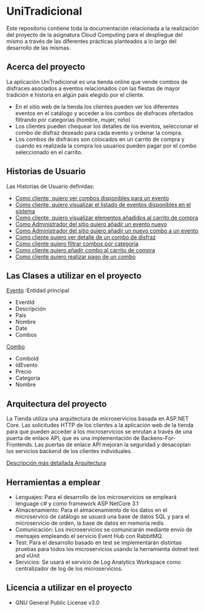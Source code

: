 # UniTradicional  

Este repositorio contiene toda la documentación relacionada a la realización del proyecto de la asignatura Cloud Computing para el despliegue del mismo a través de las diferentes prácticas planteados a lo largo del desarrollo de las mismas. 

## Acerca del proyecto
La aplicación UniTradicional es una tienda online que vende combos de disfraces asociados a eventos relacionados con las fiestas de mayor tradición e historia en algún país elegido por el cliente.

- En el sitio web de la tienda los clientes pueden ver los diferentes eventos en el catálogo y acceder a los combos de disfraces ofertados filtrando por categorías (hombre, mujer, niño)
- Los clientes pueden chequear los detalles de los eventos, seleccionar el combo de disfraz deseado para cada evento y ordenar la compra.
- Los combos de disfraces son colocados en un carrito de compra y cuando es realizada la compra los usuarios pueden pagar por el combo seleccionado en el carrito.

## Historias de Usuario

Las Historias de Usuario definidas:

- [Como cliente, quiero ver combos disponibles para un evento](https://github.com/ccvaillant1992/CC-20-21-Proyecto/issues/14)
- [Como cliente, quiero visualizar el listado de eventos disponibles en el sistema](https://github.com/ccvaillant1992/CC-20-21-Proyecto/issues/15)
- [Como cliente, quiero visualizar elementos añadidos al carrito de compra](https://github.com/ccvaillant1992/CC-20-21-Proyecto/issues/16)
- [Como Administrador del sitio quiero añadir un evento nuevo](https://github.com/ccvaillant1992/CC-20-21-Proyecto/issues/17)
- [Como Administrador del sitio quiero añadir un nuevo combo a un evento](https://github.com/ccvaillant1992/CC-20-21-Proyecto/issues/18)
- [Como cliente quiero ver detalle de un combo de disfraz](https://github.com/ccvaillant1992/CC-20-21-Proyecto/issues/19)
- [Como cliente quiero filtrar combos por categoría](https://github.com/ccvaillant1992/CC-20-21-Proyecto/issues/20)
- [Como cliente quiero añadir combo al carrito de compra](https://github.com/ccvaillant1992/CC-20-21-Proyecto/issues/21)
- [Como cliente quiero realizar pago de un combo](https://github.com/ccvaillant1992/CC-20-21-Proyecto/issues/22)


## Las Clases a utilizar en el proyecto

[Evento](https://github.com/ccvaillant1992/CC-20-21-Proyecto/blob/master/CatalogoMicroservice/Catalogo/Models/Evento.cs) :Entidad principal

- EventId
- Descripción
- País
- Nombre
- Date 
- Combos 

[Combo](https://github.com/ccvaillant1992/CC-20-21-Proyecto/blob/master/CatalogoMicroservice/Catalogo/Models/Combo.cs)

- ComboId
- IdEvento
- Precio
- Categoría
- Nombre


## Arquitectura del proyecto
La Tienda utiliza una arquitectura de microservicios basada en ASP.NET Core. Las solicitudes HTTP de los clientes a la aplicación web de la tienda para que pueden acceder a los microservicios se enrutan a través de una puerta de enlace API, que es una implementación de Backens-For-Frontends. Las puertas de enlace API mejoran la seguridad y desacoplan los servicios backend de los clientes individuales.

[Descripción más detallada Arquitectura](https://github.com/ccvaillant1992/CC-20-21-Proyecto/blob/master/docs/ArquitecturaProyecto.md)

## Herramientas a emplear

- Lenguajes: Para el desarrollo de los microservicios se empleará lenguage c# y como framework ASP NetCore 3.1
- Almacenamiento: Para el almacenamiento de los datos en el microservico de catálogo se usuará una base de datos SQL y para el microservicio de orden, la base de datos en memoria redis
- Comunicación: Los microservicios se comunicarán mediante envío de mensajes empleando el servicio Event Hub con RabbitMQ.
- Test: Para el desarrollo basado en test se implementarán distintas pruebas para todos los microservicios usando la herramienta dotnet test and xUnit 
- Servicios: Se usará el servicio de Log Analytics Workspace como centralizador de log de los microservicios.

## Licencia a utilizar en el proyecto

- GNU General Public License v3.0

